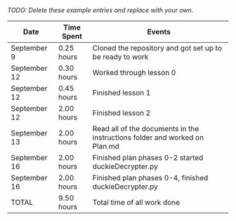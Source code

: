 *TODO: Delete these example entries and replace with your own.*

| Date         | Time Spent | Events
|--------------|------------|--------------------
| September 9  | 0.25 hours | Cloned the repository and got set up to be ready to work
| September 12 | 0.30 hours | Worked through lesson 0
| September 12 | 0.45 hours | Finished lesson 1
| September 12 | 2.00 hours | Finished lesson 2
| September 13 | 2.00 hours | Read all of the documents in the instructions folder and worked on Plan.md
| September 16 | 2.00 hours | Finished plan phases 0-2 started duckieDecrypter.py
| September 16 | 2.00 hours | Finished plan phases 0-4, finished duckieDecrypter.py
| TOTAL        | 9.50 hours | Total time of all work done
